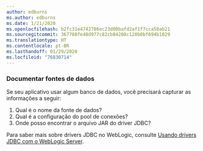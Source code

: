```yaml
---
author: edburns
ms.author: edburns
ms.date: 1/21/2020
ms.openlocfilehash: b2fc31e4742786ec23d00bafd2af1f7cca58ab21
ms.sourcegitcommit: 367780fe48d977c82cb84208c128b0bf694b1029
ms.translationtype: HT
ms.contentlocale: pt-BR
ms.lasthandoff: 01/29/2020
ms.locfileid: "76830714"
---
```

### <a name="document-datasources"></a>Documentar fontes de dados

Se seu aplicativo usar algum banco de dados, você precisará capturar as informações a seguir:

1. Qual é o nome da fonte de dados?
2. Qual é a configuração do pool de conexões?
3. Onde posso encontrar o arquivo JAR do driver JDBC?

Para saber mais sobre drivers JDBC no WebLogic, consulte [Usando drivers JDBC com o WebLogic Server](https://docs.oracle.com/middleware/1213/wls/JDBCA/third_party_drivers.htm).

